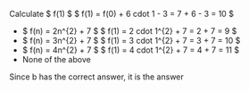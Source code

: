 Calculate $ f(1) $ 
$ f(1) = f(0) + 6 cdot 1 - 3 = 7 + 6 - 3 = 10 $
<ul>
<li> $ f(n) = 2n^{2} + 7 $ 
$ f(1) = 2 cdot 1^{2} + 7 = 2 + 7 = 9 $
<li> $ f(n) = 3n^{2} + 7 $ 
$ f(1) = 3 cdot 1^{2} + 7 = 3 + 7 = 10 $
<li> $ f(n) = 4n^{2} + 7 $ 
$ f(1) = 4 cdot 1^{2} + 7 = 4 + 7 = 11 $
<li> None of the above
</ul>
Since b has the correct answer, it is the answer
